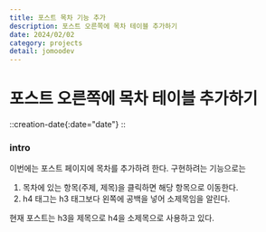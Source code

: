 ```yaml
---
title: 포스트 목차 기능 추가
description: 포스트 오른쪽에 목차 테이블 추가하기
date: 2024/02/02
category: projects
detail: jomoodev
---
```


# 포스트 오른쪽에 목차 테이블 추가하기
::creation-date{:date="date"}
::

### intro
이번에는 포스트 페이지에 목차를 추가하려 한다. 구현하려는 기능으로는 
1. 목차에 있는 항목(주제, 제목)을 클릭하면 해당 항목으로 이동한다.
2. h4 태그는 h3 태그보다 왼쪽에 공백을 넣어 소제목임을 알린다.  

현재 포스트는 h3을 제목으로 h4을 소제목으로 사용하고 있다.